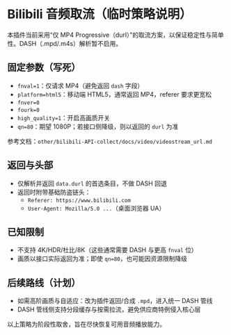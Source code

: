 # Bilibili 音频取流（临时策略说明）

本插件当前采用“仅 MP4 Progressive（durl）”的取流方案，以保证稳定性与简单性。DASH（.mpd/.m4s）解析暂不启用。

## 固定参数（写死）
- `fnval=1`：仅请求 MP4（避免返回 `dash` 字段）
- `platform=html5`：移动端 HTML5，通常返回 MP4，referer 要求更宽松
- `fnver=0`
- `fourk=0`
- `high_quality=1`：开启高画质开关
- `qn=80`：期望 1080P；若接口侧降级，则以返回的 `durl` 为准

参考文档：`other/bilibili-API-collect/docs/video/videostream_url.md`

## 返回与头部
- 仅解析并返回 `data.durl` 的首选条目，不做 DASH 回退
- 返回时附带基础防盗链头：
  - `Referer: https://www.bilibili.com`
  - `User-Agent: Mozilla/5.0 ...`（桌面浏览器 UA）

## 已知限制
- 不支持 4K/HDR/杜比/8K（这些通常需要 DASH 与更高 `fnval` 位）
- 画质以接口实际返回为准；即使 `qn=80`，也可能因资源限制降级

## 后续路线（计划）
- 如需高阶画质与自适应：改为插件返回/合成 `.mpd`，进入统一 DASH 管线
- DASH 管线侧支持分段缓存与按需拉流，避免供应商特例侵入核心层

以上策略为阶段性取舍，旨在尽快恢复可用音频播放能力。
